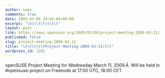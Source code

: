 ```yaml
---
author: news
comments: true
date: 2009-03-06 19:03:06+00:00
excerpt: "\n\t\t\t\t\t\t"
layout: post
link: https://news.opensuse.org/2009/03/06/project-meeting-2009-03-11/
published: false
slug: project-meeting-2009-03-11
title: "\n\t\t\t\tProject Meeting 2009-03-11\t\t"
wordpress_id: 1205
---
```

openSUSE Project Meeting for Wednesday March 11, 2009.Â  Will be held in #opensuse-project on Freenode at 17:00 UTC, 18:00 CET.		
